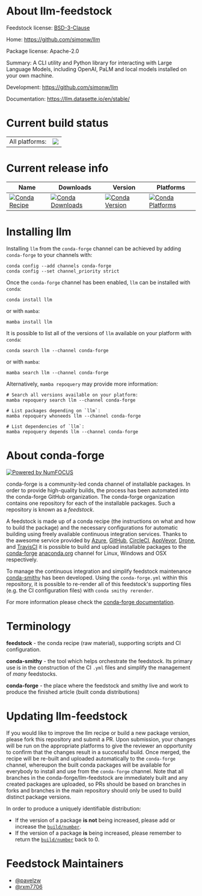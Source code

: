 About llm-feedstock
===================

Feedstock license: [BSD-3-Clause](https://github.com/conda-forge/llm-feedstock/blob/main/LICENSE.txt)

Home: https://github.com/simonw/llm

Package license: Apache-2.0

Summary: A CLI utility and Python library for interacting with Large Language Models, including OpenAI, PaLM and local models installed on your own machine.

Development: https://github.com/simonw/llm

Documentation: https://llm.datasette.io/en/stable/

Current build status
====================


<table><tr><td>All platforms:</td>
    <td>
      <a href="https://dev.azure.com/conda-forge/feedstock-builds/_build/latest?definitionId=21480&branchName=main">
        <img src="https://dev.azure.com/conda-forge/feedstock-builds/_apis/build/status/llm-feedstock?branchName=main">
      </a>
    </td>
  </tr>
</table>

Current release info
====================

| Name | Downloads | Version | Platforms |
| --- | --- | --- | --- |
| [![Conda Recipe](https://img.shields.io/badge/recipe-llm-green.svg)](https://anaconda.org/conda-forge/llm) | [![Conda Downloads](https://img.shields.io/conda/dn/conda-forge/llm.svg)](https://anaconda.org/conda-forge/llm) | [![Conda Version](https://img.shields.io/conda/vn/conda-forge/llm.svg)](https://anaconda.org/conda-forge/llm) | [![Conda Platforms](https://img.shields.io/conda/pn/conda-forge/llm.svg)](https://anaconda.org/conda-forge/llm) |

Installing llm
==============

Installing `llm` from the `conda-forge` channel can be achieved by adding `conda-forge` to your channels with:

```
conda config --add channels conda-forge
conda config --set channel_priority strict
```

Once the `conda-forge` channel has been enabled, `llm` can be installed with `conda`:

```
conda install llm
```

or with `mamba`:

```
mamba install llm
```

It is possible to list all of the versions of `llm` available on your platform with `conda`:

```
conda search llm --channel conda-forge
```

or with `mamba`:

```
mamba search llm --channel conda-forge
```

Alternatively, `mamba repoquery` may provide more information:

```
# Search all versions available on your platform:
mamba repoquery search llm --channel conda-forge

# List packages depending on `llm`:
mamba repoquery whoneeds llm --channel conda-forge

# List dependencies of `llm`:
mamba repoquery depends llm --channel conda-forge
```


About conda-forge
=================

[![Powered by
NumFOCUS](https://img.shields.io/badge/powered%20by-NumFOCUS-orange.svg?style=flat&colorA=E1523D&colorB=007D8A)](https://numfocus.org)

conda-forge is a community-led conda channel of installable packages.
In order to provide high-quality builds, the process has been automated into the
conda-forge GitHub organization. The conda-forge organization contains one repository
for each of the installable packages. Such a repository is known as a *feedstock*.

A feedstock is made up of a conda recipe (the instructions on what and how to build
the package) and the necessary configurations for automatic building using freely
available continuous integration services. Thanks to the awesome service provided by
[Azure](https://azure.microsoft.com/en-us/services/devops/), [GitHub](https://github.com/),
[CircleCI](https://circleci.com/), [AppVeyor](https://www.appveyor.com/),
[Drone](https://cloud.drone.io/welcome), and [TravisCI](https://travis-ci.com/)
it is possible to build and upload installable packages to the
[conda-forge](https://anaconda.org/conda-forge) [anaconda.org](https://anaconda.org/)
channel for Linux, Windows and OSX respectively.

To manage the continuous integration and simplify feedstock maintenance
[conda-smithy](https://github.com/conda-forge/conda-smithy) has been developed.
Using the ``conda-forge.yml`` within this repository, it is possible to re-render all of
this feedstock's supporting files (e.g. the CI configuration files) with ``conda smithy rerender``.

For more information please check the [conda-forge documentation](https://conda-forge.org/docs/).

Terminology
===========

**feedstock** - the conda recipe (raw material), supporting scripts and CI configuration.

**conda-smithy** - the tool which helps orchestrate the feedstock.
                   Its primary use is in the construction of the CI ``.yml`` files
                   and simplify the management of *many* feedstocks.

**conda-forge** - the place where the feedstock and smithy live and work to
                  produce the finished article (built conda distributions)


Updating llm-feedstock
======================

If you would like to improve the llm recipe or build a new
package version, please fork this repository and submit a PR. Upon submission,
your changes will be run on the appropriate platforms to give the reviewer an
opportunity to confirm that the changes result in a successful build. Once
merged, the recipe will be re-built and uploaded automatically to the
`conda-forge` channel, whereupon the built conda packages will be available for
everybody to install and use from the `conda-forge` channel.
Note that all branches in the conda-forge/llm-feedstock are
immediately built and any created packages are uploaded, so PRs should be based
on branches in forks and branches in the main repository should only be used to
build distinct package versions.

In order to produce a uniquely identifiable distribution:
 * If the version of a package **is not** being increased, please add or increase
   the [``build/number``](https://docs.conda.io/projects/conda-build/en/latest/resources/define-metadata.html#build-number-and-string).
 * If the version of a package **is** being increased, please remember to return
   the [``build/number``](https://docs.conda.io/projects/conda-build/en/latest/resources/define-metadata.html#build-number-and-string)
   back to 0.

Feedstock Maintainers
=====================

* [@pavelzw](https://github.com/pavelzw/)
* [@rxm7706](https://github.com/rxm7706/)

